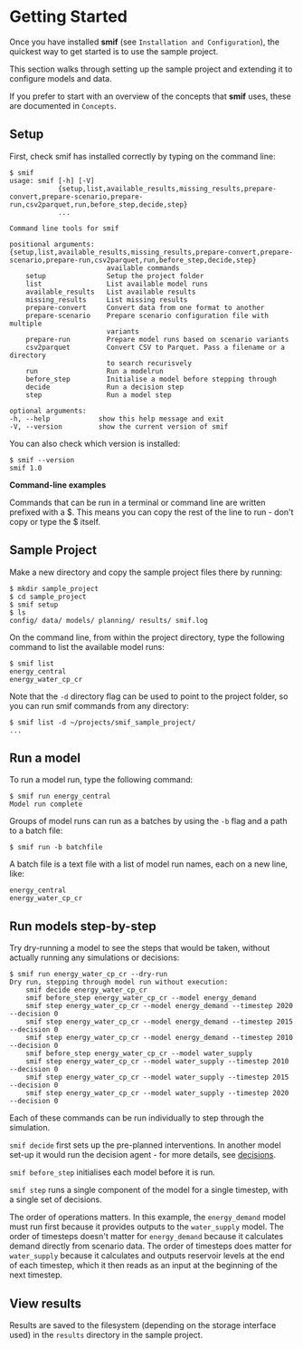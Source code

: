 # Getting Started

Once you have installed **smif** (see `Installation and Configuration`),
the quickest way to get started is to use the sample project.

This section walks through setting up the sample project and extending
it to configure models and data.

If you prefer to start with an overview of the concepts that **smif**
uses, these are documented in `Concepts`.

## Setup

First, check smif has installed correctly by typing on the command line:

    $ smif
    usage: smif [-h] [-V]
                {setup,list,available_results,missing_results,prepare-convert,prepare-scenario,prepare-run,csv2parquet,run,before_step,decide,step}
                ...

    Command line tools for smif

    positional arguments:
    {setup,list,available_results,missing_results,prepare-convert,prepare-scenario,prepare-run,csv2parquet,run,before_step,decide,step}
                            available commands
        setup               Setup the project folder
        list                List available model runs
        available_results   List available results
        missing_results     List missing results
        prepare-convert     Convert data from one format to another
        prepare-scenario    Prepare scenario configuration file with multiple
                            variants
        prepare-run         Prepare model runs based on scenario variants
        csv2parquet         Convert CSV to Parquet. Pass a filename or a directory
                            to search recurisvely
        run                 Run a modelrun
        before_step         Initialise a model before stepping through
        decide              Run a decision step
        step                Run a model step

    optional arguments:
    -h, --help            show this help message and exit
    -V, --version         show the current version of smif

You can also check which version is installed:

    $ smif --version
    smif 1.0

<div class="topic">

**Command-line examples**

Commands that can be run in a terminal or command line are written
prefixed with a \$. This means you can copy the rest of the line to
run - don't copy or type the \$ itself.

</div>

## Sample Project

Make a new directory and copy the sample project files there by running:

``` console
$ mkdir sample_project
$ cd sample_project
$ smif setup
$ ls
config/ data/ models/ planning/ results/ smif.log
```

On the command line, from within the project directory, type the
following command to list the available model runs:

    $ smif list
    energy_central
    energy_water_cp_cr

Note that the `-d` directory flag can be used to point to the project
folder, so you can run smif commands from any directory:

    $ smif list -d ~/projects/smif_sample_project/
    ...

## Run a model

To run a model run, type the following command:

    $ smif run energy_central
    Model run complete

Groups of model runs can run as a batches by using the `-b` flag and a
path to a batch file:

    $ smif run -b batchfile

A batch file is a text file with a list of model run names, each on a
new line, like:

    energy_central
    energy_water_cp_cr

## Run models step-by-step

Try dry-running a model to see the steps that would be taken, without
actually running any simulations or decisions:

    $ smif run energy_water_cp_cr --dry-run
    Dry run, stepping through model run without execution:
        smif decide energy_water_cp_cr
        smif before_step energy_water_cp_cr --model energy_demand
        smif step energy_water_cp_cr --model energy_demand --timestep 2020 --decision 0
        smif step energy_water_cp_cr --model energy_demand --timestep 2015 --decision 0
        smif step energy_water_cp_cr --model energy_demand --timestep 2010 --decision 0
        smif before_step energy_water_cp_cr --model water_supply
        smif step energy_water_cp_cr --model water_supply --timestep 2010 --decision 0
        smif step energy_water_cp_cr --model water_supply --timestep 2015 --decision 0
        smif step energy_water_cp_cr --model water_supply --timestep 2020 --decision 0

Each of these commands can be run individually to step through the
simulation.

`smif decide` first sets up the pre-planned interventions. In another
model set-up it would run the decision agent - for more details, see
[decisions]().

`smif before_step` initialises each model before it is run.

`smif step` runs a single component of the model for a single timestep,
with a single set of decisions.

The order of operations matters. In this example, the `energy_demand`
model must run first because it provides outputs to the `water_supply`
model. The order of timesteps doesn't matter for `energy_demand` because
it calculates demand directly from scenario data. The order of timesteps
does matter for `water_supply` because it calculates and outputs
reservoir levels at the end of each timestep, which it then reads as an
input at the beginning of the next timestep.

## View results

Results are saved to the filesystem (depending on the storage interface
used) in the `results` directory in the sample project.
